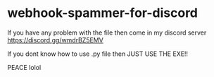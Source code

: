 # webhook-spammer-for-discord

If you have any problem with the file then come in my discord server https://discord.gg/wmdrBZ5EMV

If you dont know how to use .py file then JUST USE THE EXE!!

PEACE 
lolol
